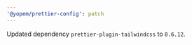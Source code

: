 ```yaml
---
'@yopem/prettier-config': patch
---
```


Updated dependency `prettier-plugin-tailwindcss` to `0.6.12`.

